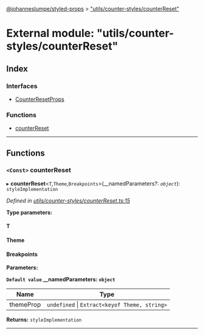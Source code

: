 [@johanneslumpe/styled-props](../README.md) > ["utils/counter-styles/counterReset"](../modules/_utils_counter_styles_counterreset_.md)

# External module: "utils/counter-styles/counterReset"

## Index

### Interfaces

* [CounterResetProps](../interfaces/_utils_counter_styles_counterreset_.counterresetprops.md)

### Functions

* [counterReset](_utils_counter_styles_counterreset_.md#counterreset)

---

## Functions

<a id="counterreset"></a>

### `<Const>` counterReset

▸ **counterReset**<`T`,`Theme`,`Breakpoints`>(__namedParameters?: *`object`*): `styleImplementation`

*Defined in [utils/counter-styles/counterReset.ts:15](https://github.com/johanneslumpe/styled-props/blob/8e709f1/src/utils/counter-styles/counterReset.ts#L15)*

**Type parameters:**

#### T 
#### Theme 
#### Breakpoints 
**Parameters:**

**`Default value` __namedParameters: `object`**

| Name | Type |
| ------ | ------ |
| themeProp | `undefined` \| `Extract<keyof Theme, string>` |

**Returns:** `styleImplementation`

___

